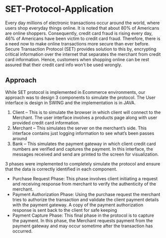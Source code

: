 # SET-Protocol-Application
Every day millions of electronic transactions occur around the world, where users shop everyday things online. It is noted that about 80% of Americans are online shoppers. Consequently, credit card fraud is rising every day, 46% of Americans have been victim to credit card fraud. Therefore, there is a need now to make online transactions more secure than ever before. Secure Transaction Protocol (SET) provides solution to this by, encrypting critical information over the internet that separates the merchant from credit card information. Hence, customers when shopping online can be rest assured that their credit card info won’t be used wrongly. 

## Approach
While SET protocol is implemented in Ecommerce environments, our approach was to design 3 components to simulate the protocol. The User interface is design in SWING and the implementation is in JAVA. 
1.	Client – This is to simulate the browser in which client will connect to the Merchant. The user interface involves a products page along with user provided credit card information.
2.	Merchant – This simulates the server on the merchant’s side. This interface contains just logging information to see what’s been passes around
3.	Bank – This simulates the payment gateway in which client credit card numbers are verified and captures the payment. In this interface, the messages received and send are printed to the screen for visualization. 

3 phases were implemented to completely simulate the protocol and ensure that the data is correctly identified in each component. 
- Purchase Request Phase: This phase involves client initiating a request and receiving response from merchant to verify the authenticity of the merchant.   
- Payment Authorization Phase: Using the purchase request the merchant tries to authorize the transaction and validate the client payment details with the payment gateway.  A copy of the payment authorization response is sent back to the client for safe keeping
- Payment Capture Phase: This final phase in the protocol is to capture the payment. In this phase, the Merchant requests payment from the payment gateway and may occur sometime after the transaction has occurred.

